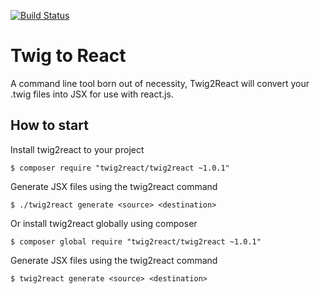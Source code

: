 [![Build Status](https://travis-ci.org/tommbee/Twig2React.svg)](https://travis-ci.org/tommbee/Twig2React)
# Twig to React
A command line tool born out of necessity, Twig2React will convert your .twig files into JSX for use with react.js.

## How to start
Install twig2react to your project
```
$ composer require "twig2react/twig2react ~1.0.1"
```

Generate JSX files using the twig2react command
```
$ ./twig2react generate <source> <destination>
```

Or install twig2react globally using composer
```
$ composer global require "twig2react/twig2react ~1.0.1"
```

Generate JSX files using the twig2react command
```
$ twig2react generate <source> <destination>
```
